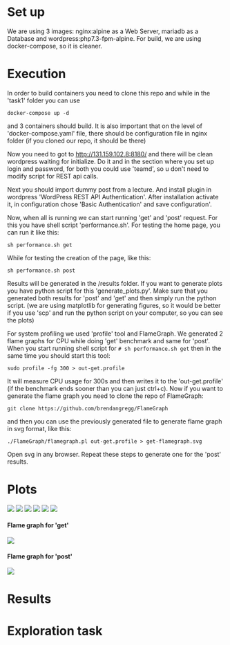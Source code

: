 # Set up
We are using 3 images: nginx:alpine as a Web Server, mariadb as a Database and wordpress:php7.3-fpm-alpine. For build, we are using docker-compose, so it is cleaner.

# Execution
In order to build containers you need to clone this repo and while in the 'task1' folder you can use 
```
docker-compose up -d 
```
and 3 containers should build. It is also important that on the level of 'docker-compose.yaml' file, there should be configuration file in nginx folder (if you cloned our repo, it should be there)


Now you need to got to http://131.159.102.8:8180/ and there will be clean wordpress waiting for initialize. Do it and in the section where you set up login and password, for both you could use 'teamd', so u don't need to modify script for REST api calls.

Next you should import dummy post from a lecture. And install plugin in wordpress 'WordPress REST API Authentication'. After installation activate it, in configuration chose 'Basic Authentication' and save configuration'.

Now, when all is running we can start running 'get' and 'post' request. For this you have shell script 'performance.sh'. For testing the home page, you can run it like this:
```
sh performance.sh get
```
While for testing the creation of the page, like this:
```
sh performance.sh post
```

Results will be generated in the /results folder. If you want to generate plots you have python script for this 'generate_plots.py'. Make sure that you generated both results for 'post' and 'get' and then simply run the python script. (we are using matplotlib for generating figures, so it would be better if you use 'scp' and run the python script on your computer, so you can see the plots)

For system profiling we used 'profile' tool and FlameGraph. We generated 2 flame graphs for CPU while doing 'get' benchmark and same for 'post'. When you start running shell script for ```# sh performance.sh get``` then in the same time you should start this tool: 
```
sudo profile -fg 300 > out-get.profile
```
It will measure CPU usage for 300s and then writes it to the 'out-get.profile' (if the benchmark ends sooner than you can just ctrl+c). Now if you want to generate the flame graph you need to clone the repo of FlameGraph:
```
git clone https://github.com/brendangregg/FlameGraph
```
and then you can use the previously generated file to generate flame graph in svg format, like this:
```
./FlameGraph/flamegraph.pl out-get.profile > get-flamegraph.svg
```
Open svg in any browser. Repeat these steps to generate one for the 'post' results.

# Plots

![](plots/basic_task/get_5000.png) 
![](plots/basic_task/get_15000.png)
![](plots/basic_task/get_25000.png)
![](plots/basic_task/post_50.png)
![](plots/basic_task/post_150.png)
![](plots/basic_task/post_250.png)

#### Flame graph for 'get'
![](plots/basic_task/flamegraph_get.svg)

#### Flame graph for 'post'
![](plots/basic_task/flamegraph_post.svg)

# Results

# Exploration task
